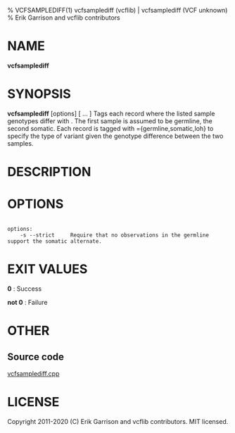 % VCFSAMPLEDIFF(1) vcfsamplediff (vcflib) | vcfsamplediff (VCF unknown)
% Erik Garrison and vcflib contributors

# NAME

**vcfsamplediff**

# SYNOPSIS

**vcfsamplediff** [options] <tag> <sample> <sample> [ <sample> ... ] <vcf file> Tags each record where the listed sample genotypes differ with <tag>. The first sample is assumed to be germline, the second somatic. Each record is tagged with <tag>={germline,somatic,loh} to specify the type of variant given the genotype difference between the two samples.

# DESCRIPTION





# OPTIONS

```

options:
    -s --strict     Require that no observations in the germline support the somatic alternate.

```





# EXIT VALUES

**0**
: Success

**not 0**
: Failure

# OTHER

## Source code

[vcfsamplediff.cpp](https://github.com/vcflib/vcflib/blob/master/src/vcfsamplediff.cpp)

# LICENSE

Copyright 2011-2020 (C) Erik Garrison and vcflib contributors. MIT licensed.

<!--
  Created with ./scripts/bin2md.rb scripts/bin2md-template.erb
-->
